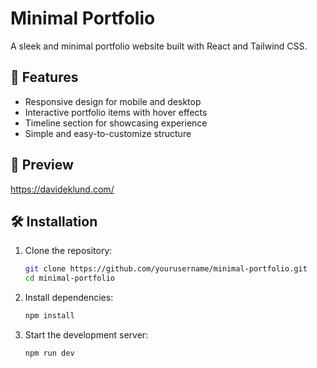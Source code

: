 # Minimal Portfolio

A sleek and minimal portfolio website built with React and Tailwind CSS.

## 🚀 Features
- Responsive design for mobile and desktop
- Interactive portfolio items with hover effects
- Timeline section for showcasing experience
- Simple and easy-to-customize structure

## 📸 Preview
https://davideklund.com/

## 🛠️ Installation

1. Clone the repository:
   ```sh
   git clone https://github.com/yourusername/minimal-portfolio.git
   cd minimal-portfolio
   ```
2. Install dependencies:
   ```sh
   npm install
   ```
3. Start the development server:
   ```sh
   npm run dev
   ```
